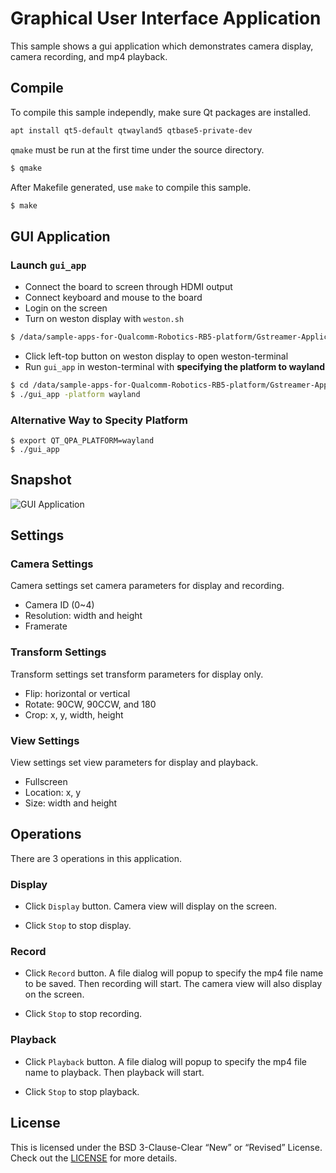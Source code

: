 # Graphical User Interface Application

This sample shows a gui application which demonstrates camera display, camera recording, and mp4 playback. 


## Compile

To compile this sample independly, make sure Qt packages are installed.

```bash
apt install qt5-default qtwayland5 qtbase5-private-dev
```

```qmake``` must be run at the first time under the source directory.

```bash
$ qmake
```

After Makefile generated, use ```make``` to compile this sample.

```bash
$ make
```

## GUI Application

### Launch ```gui_app```

+ Connect the board to screen through HDMI output
+ Connect keyboard and mouse to the board
+ Login on the screen
+ Turn on weston display with ```weston.sh```
``` bash
$ /data/sample-apps-for-Qualcomm-Robotics-RB5-platform/Gstreamer-Applications/weston.sh
```
+ Click left-top button on weston display to open weston-terminal
+ Run ```gui_app``` in weston-terminal with **specifying the platform to wayland**
  
```bash
$ cd /data/sample-apps-for-Qualcomm-Robotics-RB5-platform/Gstreamer-Applications/gst_gui_app
$ ./gui_app -platform wayland
```

### Alternative Way to Specity Platform

```
$ export QT_QPA_PLATFORM=wayland
$ ./gui_app
```

## Snapshot

![GUI Application](./gui-app-snapshot.png)

## Settings

### Camera Settings

Camera settings set camera parameters for display and recording.

+ Camera ID (0~4)
+ Resolution: width and height
+ Framerate

### Transform Settings

Transform settings set transform parameters for display only.

+ Flip: horizontal or vertical
+ Rotate: 90CW, 90CCW, and 180
+ Crop: x, y, width, height

### View Settings

View settings set view parameters for display and playback.

+ Fullscreen
+ Location: x, y
+ Size: width and height


## Operations

There are 3 operations in this application.

### Display

+ Click ```Display``` button. Camera view will display on the screen.

+ Click ```Stop``` to stop display.

### Record

+ Click ```Record``` button. A file dialog will popup to specify the mp4 file name to be saved. Then recording will start. The camera view will also display on the screen.

+ Click ```Stop``` to stop recording.

### Playback

+ Click ```Playback``` button. A file dialog will popup to specify the mp4 file name to playback. Then playback will start. 

+ Click ```Stop``` to stop playback.

## License
This is licensed under the BSD 3-Clause-Clear “New” or “Revised” License. Check out the [LICENSE](../LICENSE) for more details.

